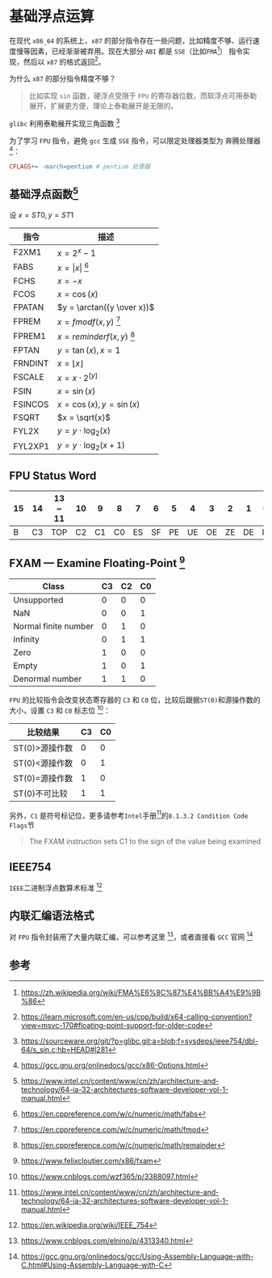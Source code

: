 # 基础浮点运算

在现代 `x86_64` 的系统上，`x87` 的部分指令存在一些问题，比如精度不够、运行速度慢等因素，已经渐渐被弃用。现在大部分 `ABI` 都是 `SSE`（比如`FMA`[^fma]） 指令实现，然后以 `x87` 的格式返回[^forward]。

为什么 `x87` 的部分指令精度不够？

> 比如实现 `sin` 函数，硬浮点受限于 `FPU` 的寄存器位数，而软浮点可用泰勒展开，扩展更方便，理论上泰勒展开是无限的。

`glibc` 利用泰勒展开实现三角函数 [^glibc]

为了学习 `FPU` 指令，避免 `gcc` 生成 `SSE` 指令，可以限定处理器类型为 奔腾处理器 [^options]：

```makefile
CFLAGS+= -march=pentium # pentium 处理器
```

## 基础浮点函数[^manual]

设 $x=ST0, y=ST1$

| 指令    | 描述                               |
| ------- | ----------------------------       |
| F2XM1   | $x = 2^x - 1$                      |
| FABS    | $x = \|x\|$ [^fabs]                 |
| FCHS    | $x = -x$                           |
| FCOS    | $x = \cos(x)$                      |
| FPATAN  | $y = \arctan({y \over x})$         |
| FPREM   | $x = fmodf(x, y)$ [^fmodf]         |
| FPREM1  | $x = reminderf(x, y)$ [^remainder] |
| FPTAN   | $y = \tan(x), x = 1$               |
| FRNDINT | $x = \lfloor x \rfloor$            |
| FSCALE  | $x = x \cdot 2^{[y]}$              |
| FSIN    | $x = \sin(x)$                      |
| FSINCOS | $x = \cos(x), y =\sin(x)$          |
| FSQRT   | $x = \sqrt{x}$                     |
| FYL2X   | $y = y \cdot \log_2(x)$            |
| FYL2XP1 | $y = y \cdot \log_2(x + 1)$        |

## FPU Status Word

| 15 | 14 | 13 ~ 11 | 10 | 9  | 8  | 7  | 6  | 5  | 4  | 3  | 2  | 1  | 0  |
| -  | -  | -       | -  | -  | -  | -  | -  | -  | -  | -  | -  | -  | -  |
| B  | C3 | TOP     | C2 | C1 | C0 | ES | SF | PE | UE | OE | ZE | DE | IE |

## FXAM — Examine Floating-Point [^examine]

| Class                | C3 | C2 | C0 |
|----------------------|----|----|----|
| Unsupported          | 0  | 0  | 0  |
| NaN                  | 0  | 0  | 1  |
| Normal finite number | 0  | 1  | 0  |
| Infinity             | 0  | 1  | 1  |
| Zero                 | 1  | 0  | 0  |
| Empty                | 1  | 0  | 1  |
| Denormal number      | 1  | 1  | 0  |

`FPU` 的比较指令会改变状态寄存器的 `C3` 和 `C0` 位，比较后跟据`ST(0)`和源操作数的大小，设置 `C3` 和 `C0` 标志位 [^fpu_cnblogs]：

| 比较结果       | C3 | C0 |
|----------------|----|----|
| ST(0)>源操作数 | 0  | 0  |
| ST(0)<源操作数 | 0  | 1  |
| ST(0)=源操作数 | 1  | 0  |
| ST(0)不可比较  | 1  | 1  | 

 另外，`C1` 是符号标记位，更多请参考`Intel`手册[^manual]的`8.1.3.2 Condition Code Flags`节
 > The FXAM instruction sets C1 to the sign of the value being examined

## IEEE754

`IEEE`二进制浮点数算术标准 [^ieee754]

## 内联汇编语法格式

对 `FPU` 指令封装用了大量内联汇编，可以参考这里 [^asm_fmt]，或者直接看 `GCC` 官网 [^gcc_asm_fmt]

## 参考

[^fma]: <https://zh.wikipedia.org/wiki/FMA%E6%8C%87%E4%BB%A4%E9%9B%86>
[^forward]: <https://learn.microsoft.com/en-us/cpp/build/x64-calling-convention?view=msvc-170#floating-point-support-for-older-code>
[^glibc]: <https://sourceware.org/git/?p=glibc.git;a=blob;f=sysdeps/ieee754/dbl-64/s_sin.c;hb=HEAD#l281>
[^options]: <https://gcc.gnu.org/onlinedocs/gcc/x86-Options.html>
[^manual]: <https://www.intel.cn/content/www/cn/zh/architecture-and-technology/64-ia-32-architectures-software-developer-vol-1-manual.html>
[^fabs]: <https://en.cppreference.com/w/c/numeric/math/fabs>
[^fmodf]: <https://en.cppreference.com/w/c/numeric/math/fmod>
[^remainder]: <https://en.cppreference.com/w/c/numeric/math/remainder>
[^examine]: <https://www.felixcloutier.com/x86/fxam>
[^fpu_cnblogs]: <https://www.cnblogs.com/wzf365/p/3388097.html>
[^ieee754]: <https://en.wikipedia.org/wiki/IEEE_754>
[^asm_fmt]: <https://www.cnblogs.com/elnino/p/4313340.html>
[^gcc_asm_fmt]: <https://gcc.gnu.org/onlinedocs/gcc/Using-Assembly-Language-with-C.html#Using-Assembly-Language-with-C>